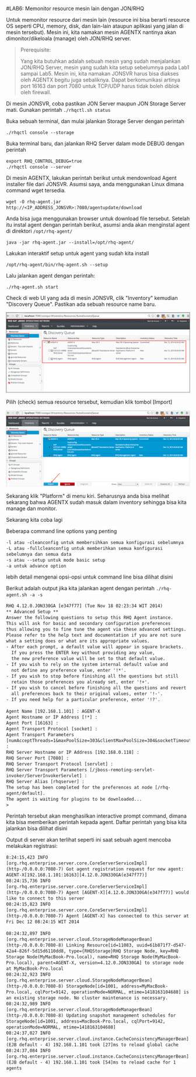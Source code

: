 #LAB6: Memonitor resource mesin lain dengan JON/RHQ

Untuk memonitor resource dari mesin lain (resource ini bisa berarti resource OS seperti CPU, memory, disk, dan lain-lain ataupun 
aplikasi yang jalan di mesin tersebut). Mesin ini, kita namakan mesin AGENTX nantinya akan dimonitor/dikeloala (manage) oleh JON/RHQ 
server.

> Prerequisite:
>
> Yang kita butuhkan adalah sebuah mesin yang sudah menjalankan JON/RHQ Server, mesin yang sudah kita setup sebelumnya pada Lab1
> sampai Lab5. Mesin ini, kita namakan JONSVR harus bisa diakses oleh  AGENTX begitu juga sebaliknya. Dapat berkomunikasi artinya
> port 16163 dan port 7080 untuk TCP/UDP harus tidak boleh diblok oleh firewall.

Di mesin JONSVR, coba pastikan JON Server maupun JON Storage Server mati. Gunakan perintah `./rhqctl.sh status`

Buka sebuah terminal, dan mulai jalankan Storage Server dengan perintah 

```
./rhqctl console --storage
```

Buka terminal baru, dan jalankan RHQ Server dalam mode DEBUG dengan perintah

```
export RHQ_CONTROL_DEBUG=true
./rhqctl console --server
```

Di mesin AGENTX, lakukan perintah berikut untuk mendownload Agent installer file dari JONSVR.
Asumsi saya, anda menggunakan Linux dimana command wget tersedia.

```
wget -O rhq-agent.jar http://<IP_ADDRESS_JONSVR>:7080/agentupdate/download 
```

Anda bisa juga menggunakan browser untuk download file tersebut.
Setelah itu instal agent dengan perintah berikut, asumsi anda akan menginstal agent di direktori `/opt/rhq-agent/`

```
java -jar rhq-agent.jar --install=/opt/rhq-agent/
```

Lakukan interaktif setup untuk agent yang sudah kita install

```
/opt/rhq-agent/bin/rhq-agent.sh --setup 
```

Lalu jalankan agent dengan perintah:

```
./rhq-agent.sh start
```

Check di web UI yang ada di mesin JONSVR, clik "Inventory" kemudian "Discovery Queue". Pastikan ada sebuah resource name baru. 

![](images/jon_discovery_queue_agenx.png)

Pilih (check) semua resource tersebut, kemudian klik tombol [Import]

![](images/jon_discovery_queue_import.png)

Sekarang klik "Platform" di menu kiri.
Seharusnya anda bisa melihat sekarang bahwa AGENTX sudah masuk dalam inventory sehingga bisa kita manage dan monitor.

Sekarang kita coba lagi 

Beberapa command line options yang penting

```
-l atau -cleanconfig untuk membersihkan semua konfigurasi sebelumnya
-L atau -fullcleanconfig untuk memberihkan semua konfigurasi sebelumnya dan semua data
-s atau --setup untuk mode basic setup 
-a untuk advance option
```

lebih detail mengenai opsi-opsi untuk command line bisa dilihat disini


Berikut adalah output jika kita jalankan agent dengan perintah `./rhq-agent.sh -a -s`

```
RHQ 4.12.0.JON330GA [e347f77] (Tue Nov 18 02:23:34 WIT 2014)
** Advanced Setup **
Answer the following questions to setup this RHQ Agent instance.
This will ask for basic and secondary configuration preferences
thus allowing you to fine tune the agent via these advanced settings.
Please refer to the help text and documentation if you are not sure
what a setting does or what are its appropriate values.
- After each prompt, a default value will appear in square brackets.
  If you press the ENTER key without providing any value,
  the new preference value will be set to that default value.
- If you wish to rely on the system internal default value and
  not define any preference value, enter '!*'.
- If you wish to stop before finishing all the questions but still
  retain those preferences you already set, enter '!+'.
- If you wish to cancel before finishing all the questions and revert
  all preferences back to their original values, enter '!-'.
- If you need help for a particular preference, enter '!?'.

Agent Name [192.168.1.101] : AGENT-X
Agent Hostname or IP Address [!*] :
Agent Port [16163] :
Agent Transport Protocol [socket] :
Agent Transport Parameters [numAcceptThreads=1&maxPoolSize=303&clientMaxPoolSize=304&socketTimeout=60000&enableTcpNoDelay=true&backlog=200] :
RHQ Server Hostname or IP Address [192.168.0.118] :
RHQ Server Port [7080] :
RHQ Server Transport Protocol [servlet] :
RHQ Server Transport Parameters [/jboss-remoting-servlet-invoker/ServerInvokerServlet] :
RHQ Server Alias [rhqserver] :
The setup has been completed for the preferences at node [/rhq-agent/default].
The agent is waiting for plugins to be downloaded...
>
```

Perintah tersebut akan menghasilkan interactive prompt command, dimana kita bisa memberikan perintah kepada agent. Daftar perintah 
yang bisa kita jalankan bisa dilihat disini

Output di server akan terlihat seperti ini saat sebuah agent mencoba melakukan registrasi:


```
8:24:15,423 INFO  [org.rhq.enterprise.server.core.CoreServerServiceImpl] (http-/0.0.0.0:7080-7) Got agent registration request for new agent: AGENT-X[192.168.1.101:16163][4.12.0.JON330GA(e347f77)]
08:24:15,736 INFO  [org.rhq.enterprise.server.core.CoreServerServiceImpl] (http-/0.0.0.0:7080-7) Agent [AGENT-X][4.12.0.JON330GA(e347f77)] would like to connect to this server
08:24:15,823 INFO  [org.rhq.enterprise.server.core.CoreServerServiceImpl] (http-/0.0.0.0:7080-7) Agent [AGENT-X] has connected to this server at Fri Dec 12 08:24:15 WIT 2014

08:24:32,897 INFO  [org.rhq.enterprise.server.cloud.StorageNodeManagerBean] (http-/0.0.0.0:7080-8) Linking Resource[id=11083, uuid=61b871f7-d547-42a4-826f-5d15d6110dd8, type={RHQStorage}RHQ Storage Node, key=RHQ Storage Node(MyMacBook-Pro.local), name=RHQ Storage Node(MyMacBook-Pro.local), parent=AGENT-X, version=4.12.0.JON330GA] to storage node at MyMacBook-Pro.local
08:24:32,923 INFO  [org.rhq.enterprise.server.cloud.StorageNodeManagerBean] (http-/0.0.0.0:7080-8) StorageNode[id=1001, address=MyMacBook-Pro.local, cqlPort=9142, operationMode=NORMAL, mtime=1418163104688] is an existing storage node. No cluster maintenance is necessary.
08:24:32,989 INFO  [org.rhq.enterprise.server.cloud.StorageNodeManagerBean] (http-/0.0.0.0:7080-8) Updating snapshot management schedules for StorageNode[id=1001, address=MacBook-Pro.local, cqlPort=9142, operationMode=NORMAL, mtime=1418163104688]
08:24:37,027 INFO  [org.rhq.enterprise.server.cloud.instance.CacheConsistencyManagerBean] (EJB default - 4) 192.168.1.101 took [27]ms to reload global cache
08:24:37,084 INFO  [org.rhq.enterprise.server.cloud.instance.CacheConsistencyManagerBean] (EJB default - 4) 192.168.1.101 took [54]ms to reload cache for 1 agents
```
